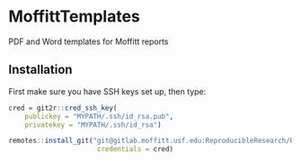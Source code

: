 # MoffittTemplates

PDF and Word templates for Moffitt reports

## Installation

First make sure you have SSH keys set up, then type:

```r
cred = git2r::cred_ssh_key(
	publickey = "MYPATH/.ssh/id_rsa.pub", 
	privatekey = "MYPATH/.ssh/id_rsa")

remotes::install_git("git@gitlab.moffitt.usf.edu:ReproducibleResearch/R_Markdown_Templates.git", 
					  credentials = cred)
```